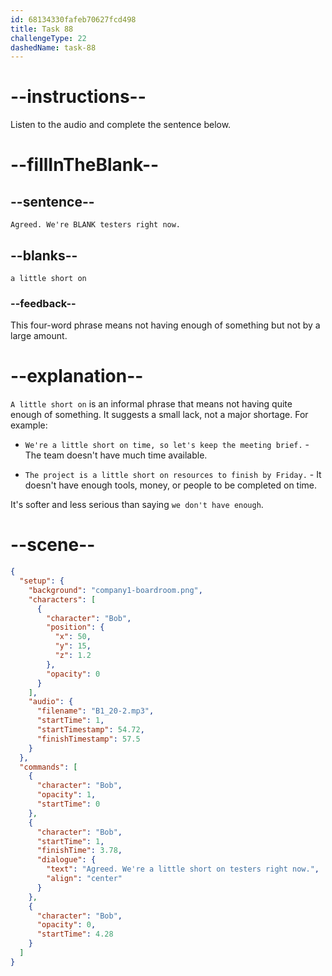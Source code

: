 ```yaml
---
id: 68134330fafeb70627fcd498
title: Task 88
challengeType: 22
dashedName: task-88
---
```


<!-- (Audio) Bob: Agreed. We're a little short on testers right now. -->

# --instructions--

Listen to the audio and complete the sentence below.

# --fillInTheBlank--

## --sentence--

`Agreed. We're BLANK testers right now.`

## --blanks--

`a little short on`

### --feedback--

This four-word phrase means not having enough of something but not by a large amount.

# --explanation--

`A little short on` is an informal phrase that means not having quite enough of something. It suggests a small lack, not a major shortage. For example:

- `We're a little short on time, so let's keep the meeting brief.` - The team doesn't have much time available.

- `The project is a little short on resources to finish by Friday.` - It doesn't have enough tools, money, or people to be completed on time.

It's softer and less serious than saying `we don't have enough`.

# --scene--

```json
{
  "setup": {
    "background": "company1-boardroom.png",
    "characters": [
      {
        "character": "Bob",
        "position": {
          "x": 50,
          "y": 15,
          "z": 1.2
        },
        "opacity": 0
      }
    ],
    "audio": {
      "filename": "B1_20-2.mp3",
      "startTime": 1,
      "startTimestamp": 54.72,
      "finishTimestamp": 57.5
    }
  },
  "commands": [
    {
      "character": "Bob",
      "opacity": 1,
      "startTime": 0
    },
    {
      "character": "Bob",
      "startTime": 1,
      "finishTime": 3.78,
      "dialogue": {
        "text": "Agreed. We're a little short on testers right now.",
        "align": "center"
      }
    },
    {
      "character": "Bob",
      "opacity": 0,
      "startTime": 4.28
    }
  ]
}
```
